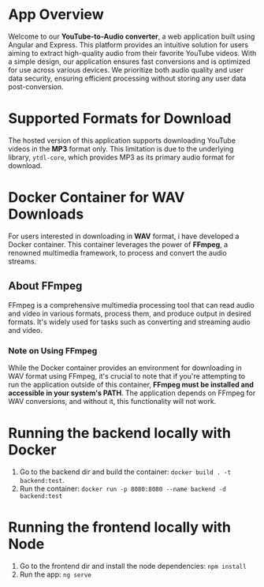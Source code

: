 # App Overview
Welcome to our **YouTube-to-Audio converter**, a web application built using Angular and Express. This platform provides an intuitive solution for users aiming to extract high-quality audio from their favorite YouTube videos. With a simple design, our application ensures fast conversions and is optimized for use across various devices. We prioritize both audio quality and user data security, ensuring efficient processing without storing any user data post-conversion.
<br/>

# Supported Formats for Download
The hosted version of this application supports downloading YouTube videos in the **MP3** format only. This limitation is due to the underlying library, `ytdl-core`, which provides MP3 as its primary audio format for download.

# Docker Container for WAV Downloads
For users interested in downloading in **WAV** format, i have developed a Docker container. This container leverages the power of **FFmpeg**, a renowned multimedia framework, to process and convert the audio streams.

## About FFmpeg
FFmpeg is a comprehensive multimedia processing tool that can read audio and video in various formats, process them, and produce output in desired formats. It's widely used for tasks such as converting and streaming audio and video.

### Note on Using FFmpeg
While the Docker container provides an environment for downloading in WAV format using FFmpeg, it's crucial to note that if you're attempting to run the application outside of this container, **FFmpeg must be installed and accessible in your system's PATH**. The application depends on FFmpeg for WAV conversions, and without it, this functionality will not work.


# Running the backend locally with Docker
1. Go to the backend dir and build the container: `docker build . -t backend:test`.
2. Run the container: `docker run -p 8080:8080 --name backend -d backend:test`

# Running the frontend locally with Node
1. Go to the frontend dir and install the node dependencies: `npm install`
2. Run the app: `ng serve`